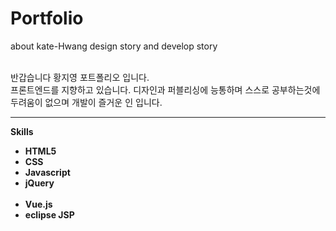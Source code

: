 # Portfolio
about kate-Hwang design story and develop story

<br>반갑습니다 황지영 포트폴리오 입니다.<br>
프론트엔드를 지향하고 있습니다.
디자인과 퍼블리싱에 능통하며
스스로 공부하는것에 두려움이 없으며 개발이 즐거운 인 입니다.

<hr>

<p>
  <strong>Skills<strong>
    <ul>
      <li>HTML5</li>
      <li>CSS</li>
      <li>Javascript</li>
      <li>jQuery</li><br>
      <li>Vue.js</li>
      <li>eclipse JSP</li>
    </ul>
</p>

